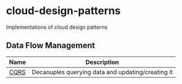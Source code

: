 # cloud-design-patterns
Implementations of cloud design patterns

## Data Flow Management
| Name | Description|
|------------------|------------------|  
|[CQRS](cqrs)|Decaouples querying data and updating/creating it|
